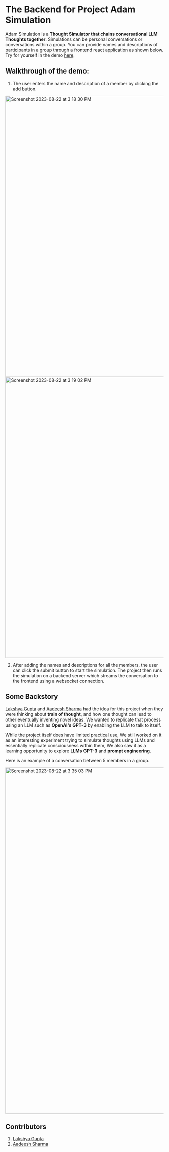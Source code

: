 # The Backend for Project Adam Simulation

Adam Simulation is a **Thought Simulator that chains conversational LLM Thoughts together**. Simulations can be personal conversations or conversations within a group. You can provide names and descriptions of participants in a group through a frontend react application as shown below. Try for yourself in the demo [here](https://project-adamsimulation.github.io/adam-frontend/).

## Walkthrough of the demo:
  1. The user enters the name and description of a member by clicking the add button.
  
  <img width="893" alt="Screenshot 2023-08-22 at 3 18 30 PM" src="https://github.com/Project-AdamSimulation/adam-frontend/assets/83650351/e7b205b1-1c49-42f1-807f-39708872e548">
  <img width="893" alt="Screenshot 2023-08-22 at 3 19 02 PM" src="https://github.com/Project-AdamSimulation/adam-frontend/assets/83650351/b7b32207-4e97-490d-a597-9c16a2158599">
  
  2. After adding the names and descriptions for all the members, the user can click the submit button to start the simulation.
The project then runs the simulation on a backend server which streams the conversation to the frontend using a websocket connection.

## Some Backstory

[Lakshya Gupta](https://github.com/laytoder) and [Aadeesh Sharma](https://github.com/Aaddy-1) had the idea for this project when they were thinking about **train of thought**, and how one thought can lead to other eventually inventing novel ideas. We wanted to replicate that process using an LLM such as **OpenAI's GPT-3** by enabling the LLM to talk to itself.

While the project itself does have limited practical use, We still worked on it as an interesting experiment trying to simulate thoughts using LLMs and essentially replicate consciousness within them, We also saw it as a learning opportunity to explore **LLMs** **GPT-3** and **prompt engineering**.

Here is an example of a conversation between 5 members in a group.

<img width="1100" alt="Screenshot 2023-08-22 at 3 35 03 PM" src="https://github.com/Project-AdamSimulation/adam-frontend/assets/83650351/8f22b51f-db9a-456f-b9a4-d5bf6735707a">

## Contributors
  1. [Lakshya Gupta](https://github.com/laytoder)
  2. [Aadeesh Sharma](https://github.com/Aaddy-1)
